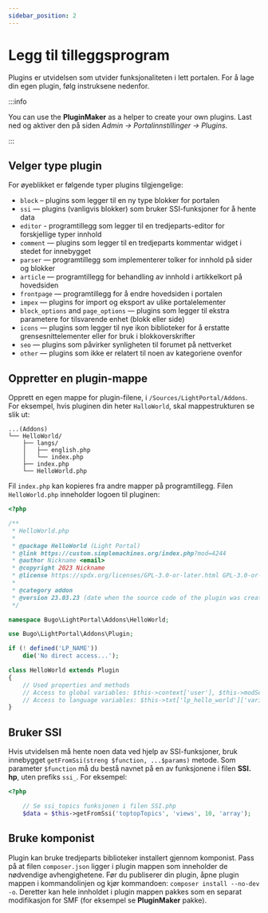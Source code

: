 ```yaml
---
sidebar_position: 2
---
```


# Legg til tilleggsprogram
Plugins er utvidelsen som utvider funksjonaliteten i lett portalen. For å lage din egen plugin, følg instruksene nedenfor.

:::info

You can use the **PluginMaker** as a helper to create your own plugins. Last ned og aktiver den på siden _Admin -> Portalinnstillinger -> Plugins_.

:::

## Velger type plugin
For øyeblikket er følgende typer plugins tilgjengelige:

* `block` – plugins som legger til en ny type blokker for portalen
* `ssi` — plugins (vanligvis blokker) som bruker SSI-funksjoner for å hente data
* `editor` - programtillegg som legger til en tredjeparts-editor for forskjellige typer innhold
* `comment` — plugins som legger til en tredjeparts kommentar widget i stedet for innebygget
* `parser` — programtillegg som implementerer tolker for innhold på sider og blokker
* `article` — programtillegg for behandling av innhold i artikkelkort på hovedsiden
* `frontpage` — programtillegg for å endre hovedsiden i portalen
* `impex` — plugins for import og eksport av ulike portalelementer
* `block_options` and `page_options` — plugins som legger til ekstra parametere for tilsvarende enhet (blokk eller side)
* `icons` — plugins som legger til nye ikon biblioteker for å erstatte grensesnittelementer eller for bruk i blokkoverskrifter
* `seo` — plugins som påvirker synligheten til forumet på nettverket
* `other` — plugins som ikke er relatert til noen av kategoriene ovenfor

## Oppretter en plugin-mappe
Opprett en egen mappe for plugin-filene, i `/Sources/LightPortal/Addons`. For eksempel, hvis pluginen din heter `HalloWorld`, skal mappestrukturen se slik ut:

```
...(Addons)
└── HelloWorld/
    ├── langs/
    │   ├── english.php
    │   └── index.php
    ├── index.php
    └── HelloWorld.php
```

Fil `index.php` kan kopieres fra andre mapper på programtillegg. Filen `HelloWorld.php` inneholder logoen til pluginen:

```php
<?php

/**
 * HelloWorld.php
 *
 * @package HelloWorld (Light Portal)
 * @link https://custom.simplemachines.org/index.php?mod=4244
 * @author Nickname <email>
 * @copyright 2023 Nickname
 * @license https://spdx.org/licenses/GPL-3.0-or-later.html GPL-3.0-or-later
 *
 * @category addon
 * @version 23.03.23 (date when the source code of the plugin was created or last updated, in the format dd.mm.yy)
 */

namespace Bugo\LightPortal\Addons\HelloWorld;

use Bugo\LightPortal\Addons\Plugin;

if (! defined('LP_NAME'))
    die('No direct access...');

class HelloWorld extends Plugin
{
    // Used properties and methods
    // Access to global variables: $this->context['user'], $this->modSettings['variable'], etc.
    // Access to language variables: $this->txt['lp_hello_world']['variable_name']
}

```

## Bruker SSI
Hvis utvidelsen må hente noen data ved hjelp av SSI-funksjoner, bruk innebygget `getFromSsi(streng $function, ...$params)` metode. Som parameter `$function` må du bestå navnet på en av funksjonene i filen **SSI. hp**, uten prefiks `ssi_`. For eksempel:

```php
<?php

    // Se ssi_topics funksjonen i filen SSI.php
    $data = $this->getFromSsi('toptopTopics', 'views', 10, 'array');
```

## Bruke komponist
Plugin kan bruke tredjeparts biblioteker installert gjennom komponist. Pass på at filen `composer.json` ligger i plugin mappen som inneholder de nødvendige avhengighetene. Før du publiserer din plugin, åpne plugin mappen i kommandolinjen og kjør kommandoen: `composer install --no-dev -o`. Deretter kan hele innholdet i plugin mappen pakkes som en separat modifikasjon for SMF (for eksempel se **PluginMaker** pakke).
